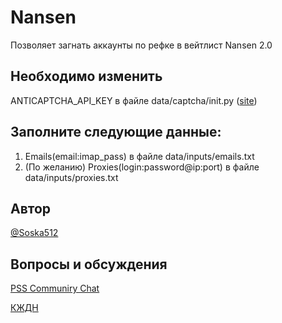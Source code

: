 # Nansen
Позволяет загнать аккаунты по рефке в вейтлист Nansen 2.0

## Необходимо изменить
ANTICAPTCHA_API_KEY в файле data/captcha/init.py ([site](http://getcaptchasolution.com/5lojkgwnnt))
## Заполните следующие данные: 
 1. Emails(email:imap_pass) в файле data/inputs/emails.txt
 2. (По желанию) Proxies(login:password@ip:port) в файле data/inputs/proxies.txt

<h2>Автор</h2> 
<a href="https://t.me/Soska512" target="_blank">@Soska512</a>



<h2>Вопросы и обсуждения</h2>
<a href="https://t.me/+gw1XidxLobE1MmEy" target="_blank">PSS Communiry Chat</a>

<a href="https://t.me/kzdnclub" target="_blank">КЖДН</a>
